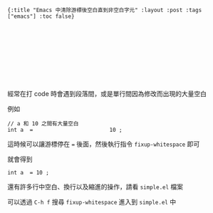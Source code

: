     {:title "Emacs 中清除游標後空白直到非空白字元" :layout :post :tags ["emacs"] :toc false}


# 　


## 　

經常在打 code 時會遇到段落間，或是單行間因為修改而出現的大量空白

例如

    // a 和 10 之間有大量空白
    int a  =                        10 ;

這時候可以讓游標停在 `=` 後面，然後執行指令 `fixup-whitespace` 即可

就會得到

    int a  = 10 ;

還有許多行中空白、換行以及縮進的操作，請看 `simple.el` 檔案

可以透過 `C-h f` 搜尋 `fixup-whitespace` 進入到 `simple.el` 中
